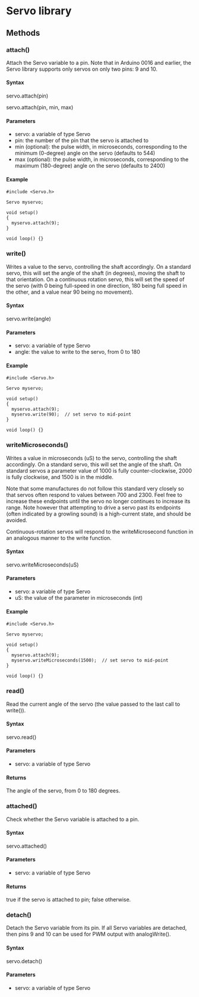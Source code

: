 # Servo library
## Methods
###  attach()
Attach the Servo variable to a pin. Note that in Arduino 0016 and earlier, the Servo library supports only servos on only two pins: 9 and 10.

#### Syntax
servo.attach(pin) 

servo.attach(pin, min, max)
#### Parameters
* servo: a variable of type Servo
* pin: the number of the pin that the servo is attached to
* min (optional): the pulse width, in microseconds, corresponding to the minimum (0-degree) angle on the servo (defaults to 544)
* max (optional): the pulse width, in microseconds, corresponding to the maximum (180-degree) angle on the servo (defaults to 2400)
#### Example
    #include <Servo.h> 

    Servo myservo;

    void setup() 
    { 
      myservo.attach(9);
    } 

    void loop() {} 

### write()
Writes a value to the servo, controlling the shaft accordingly. On a standard servo, this will set the angle of the shaft (in degrees), moving the shaft to that orientation. On a continuous rotation servo, this will set the speed of the servo (with 0 being full-speed in one direction, 180 being full speed in the other, and a value near 90 being no movement).

#### Syntax
servo.write(angle)
#### Parameters
* servo: a variable of type Servo
* angle: the value to write to the servo, from 0 to 180
#### Example
    #include <Servo.h> 

    Servo myservo;

    void setup() 
    { 
      myservo.attach(9);
      myservo.write(90);  // set servo to mid-point
    } 

    void loop() {} 

### writeMicroseconds()
Writes a value in microseconds (uS) to the servo, controlling the shaft accordingly. On a standard servo, this will set the angle of the shaft. On standard servos a parameter value of 1000 is fully counter-clockwise, 2000 is fully clockwise, and 1500 is in the middle.

Note that some manufactures do not follow this standard very closely so that servos often respond to values between 700 and 2300. Feel free to increase these endpoints until the servo no longer continues to increase its range. Note however that attempting to drive a servo past its endpoints (often indicated by a growling sound) is a high-current state, and should be avoided.

Continuous-rotation servos will respond to the writeMicrosecond function in an analogous manner to the write function.

#### Syntax
servo.writeMicroseconds(uS)
#### Parameters
* servo: a variable of type Servo
* uS: the value of the parameter in microseconds (int)
#### Example
    #include <Servo.h> 

    Servo myservo;

    void setup() 
    { 
      myservo.attach(9);
      myservo.writeMicroseconds(1500);  // set servo to mid-point
    } 

    void loop() {} 

### read()
Read the current angle of the servo (the value passed to the last call to write()).

#### Syntax
servo.read()
#### Parameters
* servo: a variable of type Servo
#### Returns
The angle of the servo, from 0 to 180 degrees.

### attached()
Check whether the Servo variable is attached to a pin.

#### Syntax
servo.attached()
#### Parameters
* servo: a variable of type Servo
#### Returns
true if the servo is attached to pin; false otherwise.

### detach()
Detach the Servo variable from its pin. If all Servo variables are detached, then pins 9 and 10 can be used for PWM output with analogWrite().

#### Syntax
servo.detach()
#### Parameters
* servo: a variable of type Servo
